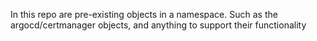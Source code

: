 In this repo are pre-existing objects in a namespace. Such as the argocd/certmanager objects, and anything to support their functionality
